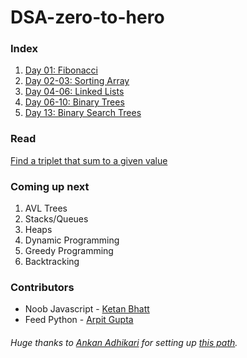 # DSA-zero-to-hero

### Index
1. [Day 01: Fibonacci](Day01/)
2. [Day 02-03: Sorting Array](Day02-03/)
3. [Day 04-06: Linked Lists](Day04-06/)
4. [Day 06-10: Binary Trees](Day06-10/)
5. [Day 13: Binary Search Trees](Day13/)

### Read
[Find a triplet that sum to a given value](http://www.geeksforgeeks.org/find-a-triplet-that-sum-to-a-given-value/)

### Coming up next
1. AVL Trees
2. Stacks/Queues
3. Heaps
4. Dynamic Programming
5. Greedy Programming
6. Backtracking

### Contributors
* Noob Javascript - [Ketan Bhatt](https://github.com/ketanbhatt)
* Feed Python - [Arpit Gupta](https://github.com/TigerApps)


###### Huge thanks to [Ankan Adhikari](https://twitter.com/firehawk895) for setting up [this path](https://trello.com/b/LIaxkSqZ/dsa-zero-to-hero).
